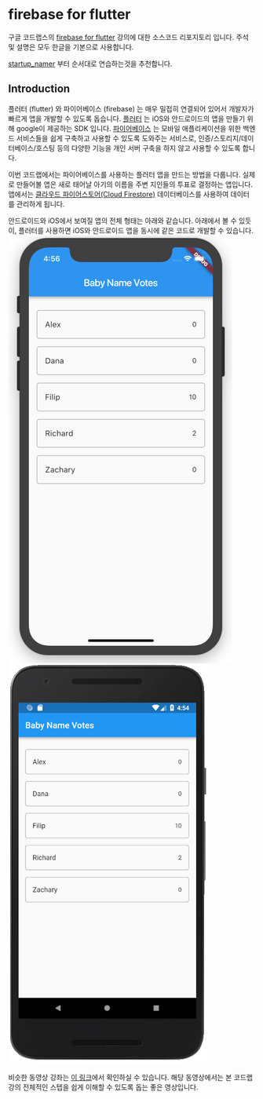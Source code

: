 # firebase for flutter

구글 코드랩스의 [firebase for flutter](https://codelabs.developers.google.com/codelabs/flutter-firebase/#0)
강의에 대한 소스코드 리포지토리 입니다.
주석 및 설명은 모두 한글을 기본으로 사용합니다.

[startup_namer](https://github.com/flutter-tutorial/startup_namer) 부터 
순서대로 연습하는것을 추천합니다.

## Introduction

플러터 (flutter) 와 파이어베이스 (firebase) 는 매우 밀접히 연결되어 있어서 개발자가 빠르게 앱을 개발할 수 있도록 돕습니다.
[플러터](https://flutter.io/) 는 iOS와 안드로이드의 앱을 만들기 위해 google이 제공하는 SDK 입니다.
[파이어베이스](https://firebase.google.com/) 는 모바일 애플리케이션을 위한 백엔드 서비스들을 쉽게 구축하고 사용할 수 있도록
도와주는 서비스로, 인증/스토리지/데이터베이스/호스팅 등의 다양한 기능을 개인 서버 구축을 하지 않고 사용할 수 있도록 합니다.

이번 코드랩에서는 파이어베이스를 사용하는 플러터 앱을 만드는 방법을 다룹니다. 실제로 만들어볼 앱은 새로 태어날 아기의 이름을
주변 지인들의 투표로 결정하는 앱입니다. 앱에서는 [클라우드 파이어스토어(Cloud Firestore)](https://firebase.google.com/products/firestore/)
데이터베이스를 사용하여 데이터를 관리하게 됩니다.

안드로이드와 iOS에서 보여질 앱의 전체 형태는 아래와 같습니다. 아래에서 볼 수 있듯이, 플러터를 사용하면
iOS와 안드로이드 앱을 동시에 같은 코드로 개발할 수 있습니다.
![ios-intro](./imgs-for-doc/ios-intro.png) ![android-intro](./imgs-for-doc/android-intro.png)

비슷한 동영상 강좌는 [이 링크](https://youtu.be/DqJ_KjFzL9I?list=PLOU2XLYxmsIJ7dsVN4iRuA7BT8XHzGtCr)에서 확인하실 수 있습니다.
해당 동영상에서는 본 코드랩 강의 전체적인 스텝을 쉽게 이해할 수 있도록 돕는 좋은 영상입니다.

